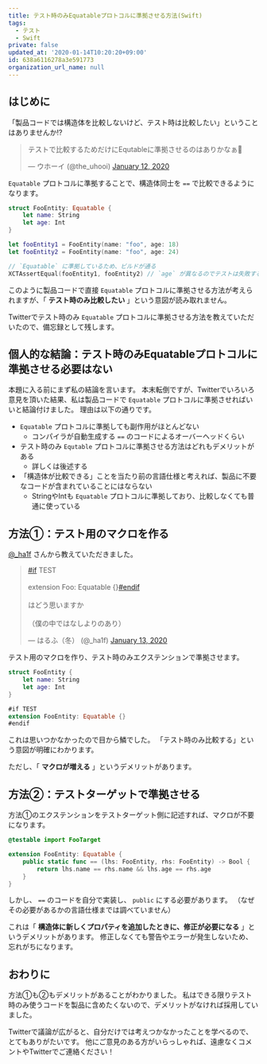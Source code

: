 ```yaml
---
title: テスト時のみEquatableプロトコルに準拠させる方法(Swift)
tags:
  - テスト
  - Swift
private: false
updated_at: '2020-01-14T10:20:20+09:00'
id: 638a6116278a3e591773
organization_url_name: null
---
```

## はじめに

「製品コードでは構造体を比較しないけど、テスト時は比較したい」ということはありませんか:interrobang:

<blockquote class="twitter-tweet"><p lang="ja" dir="ltr">テストで比較するためだけにEqutableに準拠させるのはありかなぁ🤔</p>&mdash; ウホーイ (@the_uhooi) <a href="https://twitter.com/the_uhooi/status/1216361184783302656?ref_src=twsrc%5Etfw">January 12, 2020</a></blockquote> <script async src="https://platform.twitter.com/widgets.js" charset="utf-8"></script>

`Equatable` プロトコルに準拠することで、構造体同士を `==` で比較できるようになります。

```swift:FooEntity.swift
struct FooEntity: Equatable {
    let name: String
    let age: Int
}
```

```swift:FooTests.swift
let fooEntity1 = FooEntity(name: "foo", age: 18)
let fooEntity2 = FooEntity(name: "foo", age: 24)

// `Equatable` に準拠しているため、ビルドが通る
XCTAssertEqual(fooEntity1, fooEntity2) // `age` が異なるのでテストは失敗する
```


このように製品コードで直接 `Equatable` プロトコルに準拠させる方法が考えられますが、「 __テスト時のみ比較したい__ 」という意図が読み取れません。

Twitterでテスト時のみ `Equatable` プロトコルに準拠させる方法を教えていただいたので、備忘録として残します。

## 個人的な結論：テスト時のみEquatableプロトコルに準拠させる必要はない

本題に入る前にまず私の結論を言います。
本末転倒ですが、Twitterでいろいろ意見を頂いた結果、私は製品コードで `Equatable` プロトコルに準拠させればいいと結論付けました。
理由は以下の通りです。

- `Equatable` プロトコルに準拠しても副作用がほとんどない
  - コンパイラが自動生成する `==` のコードによるオーバーヘッドくらい
- テスト時のみ `Equtable` プロトコルに準拠させる方法はどれもデメリットがある  
  - 詳しくは後述する
- 「構造体が比較できる」ことを当たり前の言語仕様と考えれば、製品に不要なコードが含まれていることにはならない
  - StringやIntも `Equatable` プロトコルに準拠しており、比較しなくても普通に使っている

## 方法①：テスト用のマクロを作る

[@_ha1f](https://twitter.com/_ha1f) さんから教えていただきました。

<blockquote class="twitter-tweet"><p lang="ja" dir="ltr"><a href="https://twitter.com/hashtag/if?src=hash&amp;ref_src=twsrc%5Etfw">#if</a> TEST<br><br>extension Foo: Equatable {}<a href="https://twitter.com/hashtag/endif?src=hash&amp;ref_src=twsrc%5Etfw">#endif</a> <br><br>はどう思いますか<br><br>（僕の中ではなしよりのあり）</p>&mdash; はるふ（冬） (@_ha1f) <a href="https://twitter.com/_ha1f/status/1216523865385361410?ref_src=twsrc%5Etfw">January 13, 2020</a></blockquote> <script async src="https://platform.twitter.com/widgets.js" charset="utf-8"></script>

テスト用のマクロを作り、テスト時のみエクステンションで準拠させます。

```swift:FooEntity.swift
struct FooEntity {
    let name: String
    let age: Int
}

#if TEST
extension FooEntity: Equatable {}
#endif
```

これは思いつかなかったので目から鱗でした。
「テスト時のみ比較する」という意図が明確にわかります。

ただし、「 __マクロが増える__ 」というデメリットがあります。

## 方法②：テストターゲットで準拠させる

方法①のエクステンションをテストターゲット側に記述すれば、マクロが不要になります。

```swift:FooTests.swift
@testable import FooTarget

extension FooEntity: Equatable {
    public static func == (lhs: FooEntity, rhs: FooEntity) -> Bool {
        return lhs.name == rhs.name && lhs.age == rhs.age
    }
}
```

しかし、 `==` のコードを自分で実装し、 `public` にする必要があります。
（なぜその必要があるかの言語仕様までは調べていません）

これは「 __構造体に新しくプロパティを追加したときに、修正が必要になる__ 」というデメリットがあります。
修正しなくても警告やエラーが発生しないため、忘れがちになります。

## おわりに

方法①も②もデメリットがあることがわかりました。
私はできる限りテスト時のみ使うコードを製品に含めたくないので、デメリットがなければ採用していました。

Twitterで議論が広がると、自分だけでは考えつかなかったことを学べるので、とてもありがたいです。
他にご意見のある方がいらっしゃれば、遠慮なくコメントやTwitterでご連絡ください！


